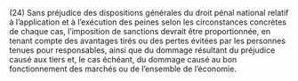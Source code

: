 (24) Sans préjudice des dispositions générales du droit pénal national relatif à l’application et à l’exécution des peines selon les circonstances concrètes de chaque cas, l’imposition de sanctions devrait être proportionnée, en tenant compte des avantages tirés ou des pertes évitées par les personnes tenues pour responsables, ainsi que du dommage résultant du préjudice causé aux tiers et, le cas échéant, du dommage causé au bon fonctionnement des marchés ou de l’ensemble de l’économie.